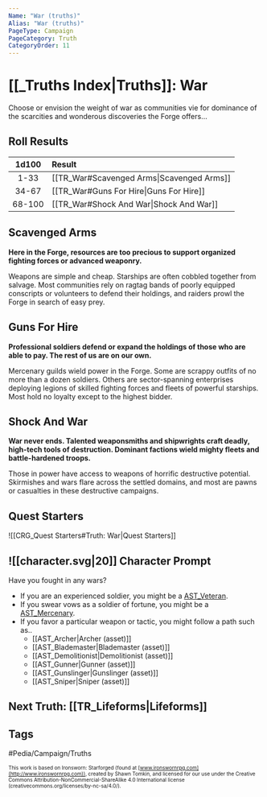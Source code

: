 ```yaml
---
Name: "War (truths)"
Alias: "War (truths)"
PageType: Campaign
PageCategory: Truth
CategoryOrder: 11
---
```

#  [[_Truths Index|Truths]]: War
Choose or envision the weight of war as communities vie for dominance of the scarcities and wonderous discoveries the Forge offers...
## Roll Results
| 1d100 | Result |
|:---:|:--- |
| 1-33 | [[TR_War#Scavenged Arms\|Scavenged Arms]] |
| 34-67 | [[TR_War#Guns For Hire\|Guns For Hire]] |
| 68-100 | [[TR_War#Shock And War\|Shock And War]] |

## Scavenged Arms
**Here in the Forge, resources are too precious to support organized fighting forces or advanced weaponry.** 
 
Weapons are simple and cheap. Starships are often cobbled together from salvage. Most communities rely on ragtag bands of poorly equipped conscripts or volunteers to defend their holdings, and raiders prowl the Forge in search of easy prey.

## Guns For Hire
**Professional soldiers defend or expand the holdings of those who are able to pay. The rest of us are on our own.** 
 
Mercenary guilds wield power in the Forge. Some are scrappy outfits of no more than a dozen soldiers. Others are sector-spanning enterprises deploying legions of skilled fighting forces and fleets of powerful starships. Most hold no loyalty except to the highest bidder.

## Shock And War
**War never ends. Talented weaponsmiths and shipwrights craft deadly, high-tech tools of destruction. Dominant factions wield mighty fleets and battle-hardened troops.** 
 
Those in power have access to weapons of horrific destructive potential. Skirmishes and wars flare across the settled domains, and most are pawns or casualties in these destructive campaigns.

## Quest Starters
![[CRG_Quest Starters#Truth: War|Quest Starters]]

## ![[character.svg|20]] Character Prompt
Have you fought in any wars?
- If you are an experienced soldier, you might be a [AST_Veteran](AST_Veteran.md).
- If you swear vows as a soldier of fortune, you might be a [AST_Mercenary](AST_Mercenary.md).
- If you favor a particular weapon or tactic, you might follow a path such as..
	- [[AST_Archer|Archer (asset)]]
	- [[AST_Blademaster|Blademaster (asset)]]
	- [[AST_Demolitionist|Demolitionist (asset)]]
	- [[AST_Gunner|Gunner (asset)]]
	- [[AST_Gunslinger|Gunslinger (asset)]]
	- [[AST_Sniper|Sniper (asset)]]
	
## Next Truth: [[TR_Lifeforms|Lifeforms]]

## Tags
#Pedia/Campaign/Truths

<font size=-2>This work is based on Ironsworn: Starforged (found at [www.ironswornrpg.com](http://www.ironswornrpg.com)), created by Shawn Tomkin, and licensed for our use under the Creative Commons Attribution-NonCommercial-ShareAlike 4.0 International license  (creativecommons.org/licenses/by-nc-sa/4.0/).</font>